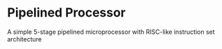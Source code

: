 # Pipelined Processor
A simple 5-stage pipelined microprocessor with RISC-like instruction set architecture
